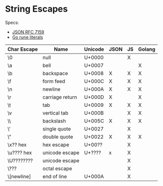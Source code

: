 # String Escapes

Specs:

* [JSON RFC 7159](https://datatracker.ietf.org/doc/html/rfc7159#section-8)
* [Go rune literals](https://go.dev/ref/spec#Rune_literals)

| Char Escape  | Name            | Unicode | JSON | JS | Golang |
|--------------|-----------------|---------|---|---|---|
| \\0          | null            | U+0000  |   | X |   | 
| \\a          | bell            | U+0007  |   |   | X |
| \\b          | backspace       | U+0008  | X | X | X |
| \\f          | form feed       | U+000C  | X | X | X |
| \\n          | newline         | U+000A  | X | X | X |
| \\r          | carriage return | U+000D  | X |   | X |
| \\t          | tab             | U+0009  | X | X | X |
| \\v          | vertical tab    | U+000B  |   | X | X |
| \\\\         | backslash       | U+005C  | X | X | X |
| \\'          | single quote    | U+0027  |   | X |   |
| \\"          | double quote    | U+0022  | X | X | X |
| \\x?? hex    | hex escape      | U+00??  |   | X |   |
| \\u???? hex  | unicode escape  | U+????  | x | X |   |
| \\U????????  | unicode escape  |         |   | X |   |
| \\???        | octal escape    |         |   | X |   |
| \\[newline]  | end of line     | U+000A  |   | X |   |

